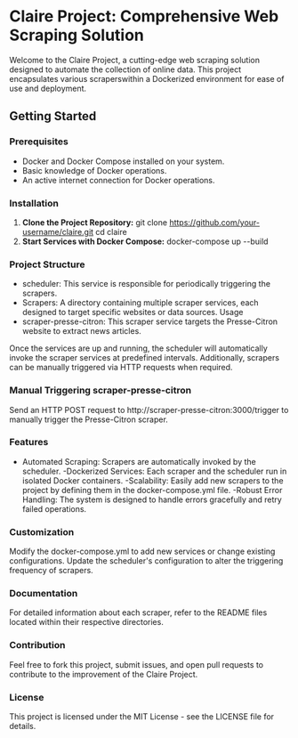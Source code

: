 # Claire Project: Comprehensive Web Scraping Solution

Welcome to the Claire Project, a cutting-edge web scraping solution designed to automate the collection of online data. This project encapsulates various scraperswithin a Dockerized environment for ease of use and deployment.

## Getting Started

### Prerequisites
- Docker and Docker Compose installed on your system.
- Basic knowledge of Docker operations.
- An active internet connection for Docker operations.

### Installation

1. **Clone the Project Repository:**
git clone https://github.com/your-username/claire.git
cd claire
2. **Start Services with Docker Compose:**
docker-compose up --build


### Project Structure
- scheduler: This service is responsible for periodically triggering the scrapers.
- Scrapers: A directory containing multiple scraper services, each designed to target specific websites or data sources.
Usage
- scraper-presse-citron: This scraper service targets the Presse-Citron website to extract news articles.

Once the services are up and running, the scheduler will automatically invoke the scraper services at predefined intervals. Additionally, scrapers can be manually triggered via HTTP requests when required.

### Manual Triggering scraper-presse-citron
Send an HTTP POST request to http://scraper-presse-citron:3000/trigger to manually trigger the Presse-Citron scraper.

### Features
- Automated Scraping: Scrapers are automatically invoked by the scheduler.
-Dockerized Services: Each scraper and the scheduler run in isolated Docker containers.
-Scalability: Easily add new scrapers to the project by defining them in the docker-compose.yml file.
-Robust Error Handling: The system is designed to handle errors gracefully and retry failed operations.

### Customization
Modify the docker-compose.yml to add new services or change existing configurations.
Update the scheduler's configuration to alter the triggering frequency of scrapers.

### Documentation
For detailed information about each scraper, refer to the README files located within their respective directories.

### Contribution
Feel free to fork this project, submit issues, and open pull requests to contribute to the improvement of the Claire Project.

### License
This project is licensed under the MIT License - see the LICENSE file for details.